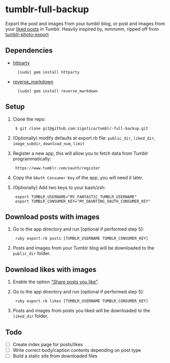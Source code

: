 tumblr-full-backup
==================

Export the post and images from your tumblr blog, or post and images from your [liked posts](https://www.tumblr.com/likes) in Tumblr. Heavily inspired by, mmmmm, ripped off from [tumblr-photo-export](https://github.com/javierarce/tumblr-photo-export/)

## Dependencies

* [httparty](https://github.com/jnunemaker/httparty) 

        [sudo] gem install httparty

* [reverse_markdown](https://github.com/xijo/reverse_markdown)

        [sudo] gem install reverse_markdown

## Setup

1. Clone the repo:  

        $ git clone git@github.com:zigotica/tumblr-full-backup.git

2. (Optionally) modify defaults at export.rb file: `public_dir`, `liked_dir`, `image_subdir`, `download_num`, `limit`
 
3. Register a new app, this will allow you to fetch data from Tumblr programmatically:  

        https://www.tumblr.com/oauth/register

4. Copy the `OAuth Consumer Key` of the app, you will need it later. 

5. (Optionally) Add two keys to your bash/zsh:

        export TUMBLR_USERNAME="MY_FANTASTIC_TUMBLR_USERNAME"  
        export TUMBLR_CONSUMER_KEY="MY_DAUNTING_OAUTH_CONSUMER_KEY"  

## Download posts with images

1. Go to the app directory and run [optional if performed step 5]:  

        ruby export.rb posts [TUMBLR_USERNAME TUMBLR_CONSUMER_KEY]

2. Posts and images from your Tumblr blog will be downloaded to the `public_dir` folder. 


## Download likes with images

1. Enable the option ["Share posts you like"](https://www.tumblr.com/settings/dashboard).

2. Go to the app directory and run [optional if performed step 5]:  

        ruby export.rb likes [TUMBLR_USERNAME TUMBLR_CONSUMER_KEY]

3. Posts and images from posts you liked will be downloaded to the `liked_dir` folder. 

## Todo

* [ ] Create index page for posts/likes
* [ ] Write correct body/caption contents depending on post type
* [ ] Build a static site from downloaded files